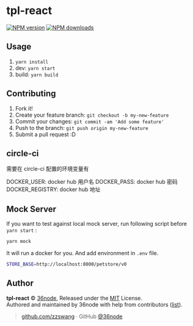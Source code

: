 # tpl-react

[![NPM version](https://img.shields.io/npm/v/tpl-react.svg?style=flat)](https://npmjs.com/package/tpl-react)
[![NPM downloads](https://img.shields.io/npm/dm/tpl-react.svg?style=flat)](https://npmjs.com/package/tpl-react)

## Usage

1.  `yarn install`
2.  dev: `yarn start`
3.  build: `yarn build`

## Contributing

1.  Fork it!
2.  Create your feature branch: `git checkout -b my-new-feature`
3.  Commit your changes: `git commit -am 'Add some feature'`
4.  Push to the branch: `git push origin my-new-feature`
5.  Submit a pull request :D

## circle-ci

需要在 circle-ci 配置的环境变量有

DOCKER_USER: docker hub 用户名
DOCKER_PASS: docker hub 密码
DOCKER_REGISTRY: docker hub 地址

## Mock Server

If you want to test against local mock server, run following script before `yarn start` :

```sh
yarn mock
```

It will run a docker for you. And add environment in `.env` file.

```sh
STORE_BASE=http://localhost:8000/petstore/v0
```

## Author

**tpl-react** © [36node](https://github.com/36node), Released under the [MIT](./LICENSE) License.<br>
Authored and maintained by 36node with help from contributors ([list](https://github.com/36node/tpl-react/contributors)).

> [github.com/zzswang](https://github.com/zzswang) · GitHub [@36node](https://github.com/36node)
